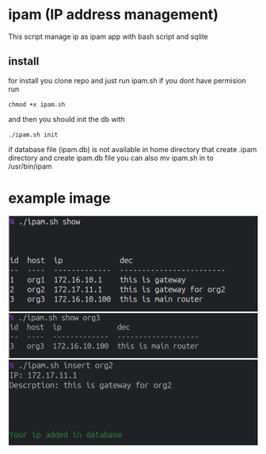 # ipam (IP address management)
This script manage ip as ipam app with bash script and sqlite

## install

for install  you  clone repo and just run ipam.sh
if you dont have permision run
```
chmod +x ipam.sh
```
and then you should init the db with
```
./ipam.sh init
``` 
if database file (ipam.db) is not available in home directory that create .ipam directory and create ipam.db file 
you can also mv ipam.sh in to /usr/bin/ipam
# example image

<img src="https://raw.githubusercontent.com/hoseinmontazer/ipam/main/image/image1.png" width=700>
<img src="https://raw.githubusercontent.com/hoseinmontazer/ipam/main/image/image2.png" width=700>
<img src="https://raw.githubusercontent.com/hoseinmontazer/ipam/main/image/image3.png" width=700>